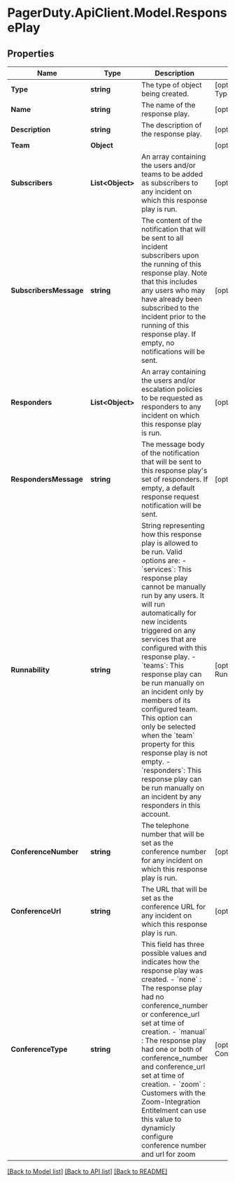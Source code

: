 # PagerDuty.ApiClient.Model.ResponsePlay
## Properties

Name | Type | Description | Notes
------------ | ------------- | ------------- | -------------
**Type** | **string** | The type of object being created. | [optional] [default to TypeEnum.Responseplay]
**Name** | **string** | The name of the response play. | [optional] 
**Description** | **string** | The description of the response play. | [optional] 
**Team** | **Object** |  | [optional] 
**Subscribers** | **List&lt;Object&gt;** | An array containing the users and/or teams to be added as subscribers to any incident on which this response play is run. | [optional] 
**SubscribersMessage** | **string** | The content of the notification that will be sent to all incident subscribers upon the running of this response play. Note that this includes any users who may have already been subscribed to the incident prior to the running of this response play. If empty, no notifications will be sent. | [optional] 
**Responders** | **List&lt;Object&gt;** | An array containing the users and/or escalation policies to be requested as responders to any incident on which this response play is run. | [optional] 
**RespondersMessage** | **string** | The message body of the notification that will be sent to this response play&#x27;s set of responders. If empty, a default response request notification will be sent. | [optional] 
**Runnability** | **string** | String representing how this response play is allowed to be run. Valid options are:   - &#x60;services&#x60;: This response play cannot be manually run by any users. It will run automatically for new incidents triggered on any services that are configured with this response play.   - &#x60;teams&#x60;: This response play can be run manually on an incident only by members of its configured team. This option can only be selected when the &#x60;team&#x60; property for this response play is not empty.   - &#x60;responders&#x60;: This response play can be run manually on an incident by any responders in this account. | [optional] [default to RunnabilityEnum.Services]
**ConferenceNumber** | **string** | The telephone number that will be set as the conference number for any incident on which this response play is run. | [optional] 
**ConferenceUrl** | **string** | The URL that will be set as the conference URL for any incident on which this response play is run. | [optional] 
**ConferenceType** | **string** | This field has three possible values and indicates how the response play was created.   - &#x60;none&#x60; : The response play had no conference_number or conference_url set at time of creation.   - &#x60;manual&#x60; : The response play had one or both of conference_number and conference_url set at time of creation.   - &#x60;zoom&#x60; : Customers with the Zoom-Integration Entitelment can use this value to dynamicly configure conference number and url for zoom | [optional] [default to ConferenceTypeEnum.None]

[[Back to Model list]](../README.md#documentation-for-models) [[Back to API list]](../README.md#documentation-for-api-endpoints) [[Back to README]](../README.md)

